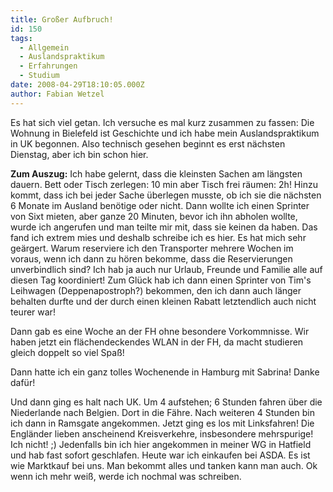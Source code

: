 ```yaml
---
title: Großer Aufbruch!
id: 150
tags:
  - Allgemein
  - Auslandspraktikum
  - Erfahrungen
  - Studium
date: 2008-04-29T18:10:05.000Z
author: Fabian Wetzel
---
```


Es hat sich viel getan. Ich versuche es mal kurz zusammen zu fassen: Die Wohnung in Bielefeld ist Geschichte und ich habe mein Auslandspraktikum in UK begonnen. Also technisch gesehen beginnt es erst n&#228;chsten Dienstag, aber ich bin schon hier.

**Zum Auszug:** Ich habe gelernt, dass die kleinsten Sachen am l&#228;ngsten dauern. Bett oder Tisch zerlegen: 10 min aber Tisch frei r&#228;umen: 2h! Hinzu kommt, dass ich bei jeder Sache &#252;berlegen musste, ob ich sie die n&#228;chsten 6 Monate im Ausland ben&#246;tige oder nicht. Dann wollte ich einen Sprinter von Sixt mieten, aber ganze 20 Minuten, bevor ich ihn abholen wollte, wurde ich angerufen und man teilte mir mit, dass sie keinen da haben. Das fand ich extrem mies und deshalb schreibe ich es hier. Es hat mich sehr ge&#228;rgert. Warum reserviere ich den Transporter mehrere Wochen im voraus, wenn ich dann zu h&#246;ren bekomme, dass die Reservierungen unverbindlich sind? Ich hab ja auch nur Urlaub, Freunde und Familie alle auf diesen Tag koordiniert! Zum Gl&#252;ck hab ich dann einen Sprinter von Tim's Leihwagen (Deppenapostroph?) bekommen, den ich dann auch l&#228;nger behalten durfte und der durch einen kleinen Rabatt letztendlich auch nicht teurer war!

Dann gab es eine Woche an der FH ohne besondere Vorkommnisse. Wir haben jetzt ein fl&#228;chendeckendes WLAN in der FH, da macht studieren gleich doppelt so viel Spa&#223;!

Dann hatte ich ein ganz tolles Wochenende in Hamburg mit Sabrina! Danke daf&#252;r!

Und dann ging es halt nach UK. Um 4 aufstehen; 6 Stunden fahren &#252;ber die Niederlande nach Belgien. Dort in die F&#228;hre. Nach weiteren 4 Stunden bin ich dann in Ramsgate angekommen. Jetzt ging es los mit Linksfahren! Die Engl&#228;nder lieben anscheinend Kreisverkehre, insbesondere mehrspurige! Ich nicht! ;) Jedenfalls bin ich hier angekommen in meiner WG in Hatfield und hab fast sofort geschlafen. Heute war ich einkaufen bei ASDA. Es ist wie Marktkauf bei uns. Man bekommt alles und tanken kann man auch. Ok wenn ich mehr wei&#223;, werde ich nochmal was schreiben.

